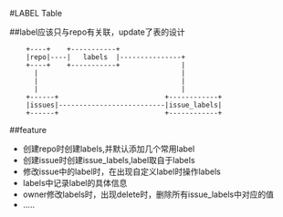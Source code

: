 #LABEL Table

##label应该只与repo有关联，update了表的设计

```
	+----+	  +-----------+						
	|repo|----|   labels  |---------------+		
	+----+	  +-----------+				  |		
	  |									  |		
   	  |									  |
   	  |						  			  |		
	+------+	    	              +------------+
    |issues|--------------------------|issue_labels|
    +------+  			        	  +------------+ 
```

##feature

* 创建repo时创建labels,并默认添加几个常用label
* 创建issue时创建issue_labels,label取自于labels
* 修改issue中的label时，在出现自定义label时操作labels
* labels中记录label的具体信息
* owner修改labels时，出现delete时，删除所有issue_labels中对应的值
* .....
